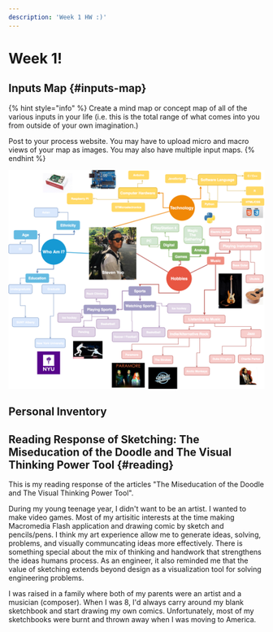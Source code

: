 ```yaml
---
description: 'Week 1 HW :)'
---
```


# Week 1!

## Inputs Map {#inputs-map}

{% hint style="info" %}
Create a mind map or concept map of all of the various inputs in your life \(i.e. this is the total range of what comes into you from outside of your own imagination.\)

Post to your process website. You may have to upload micro and macro views of your map as images. You may also have multiple input maps.
{% endhint %}

![Steven Yoo's Inputs Map](final_mind_maps.png)

## Personal Inventory


## Reading Response of Sketching: The Miseducation of the Doodle and The Visual Thinking Power Tool {#reading}

This is my reading response of the articles "The Miseducation of the Doodle and The Visual Thinking Power Tool".

During my young teenage year, I didn't want to be an artist. I wanted to make video games. Most of my artisitic interests at the time making Macromedia Flash application and drawing comic by sketch and pencils/pens. I think my art experience allow me to generate ideas, solving, problems, and visually communcating ideas more effectively. There is something special about the mix of thinking and handwork that strengthens the ideas humans process. As an engineer, it also reminded me that the value of sketching extends beyond design as a visualization tool for solving engineering problems.

I was raised in a family where both of my parents were an artist and a musician (composer). When I was 8, I'd always carry around my blank sketchbook and start drawing my own comics. Unfortunately, most of my sketchbooks were burnt and thrown away when I was moving to America.


